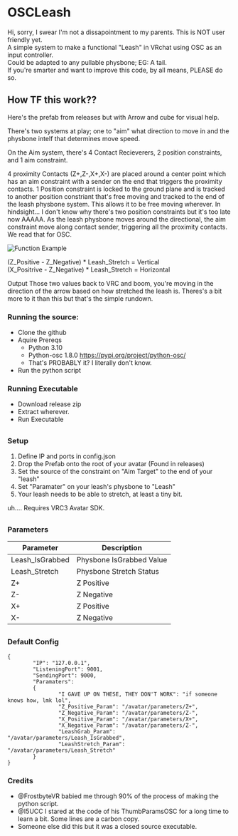 # OSCLeash

Hi, sorry, I swear I'm not a dissapointment to my parents. This is NOT user friendly yet. <br />
A simple system to make a functional "Leash" in VRchat using OSC as an input controller. <br /> 
Could be adapted to any pullable physbone; EG: A tail. <br />
If you're smarter and want to improve this code, by all means, PLEASE do so. 

## How TF this work??

Here's the prefab from releases but with Arrow and cube for visual help.

There's two systems at play; one to "aim" what direction to move in and the physbone intelf that determines move speed.

On the Aim system, there's 4 Contact Recieverers, 2 position constraints, and 1 aim constraint.

4 proximity Contacts (Z+,Z-,X+,X-) are placed around a center point which has an aim constraint with a sender on the end that triggers the proximity contacts. 
1 Position constraint is locked to the ground plane and is tracked to another position constriant that's free moving and tracked to the end of the leash physbone system. This allows it to be free moving wherever. In hindsight... I don't know why there's two position constraints but it's too late now AAAAA. As the leash physbone moves around the directional, the aim constraint move along contact sender, triggering all the proximity contacts. We read that for OSC.

![Function Example](https://cdn.discordapp.com/attachments/606734710328000532/1011420984303165500/Example_Gif.gif)

(Z_Positive - Z_Negative) * Leash_Stretch = Vertical  <br />
(X_Positrive - Z_Negative) * Leash_Stretch = Horizontal

Output Those two values back to VRC and boom, you're moving in the direction of the arrow based on how stretched the leash is. Theres's a bit more to it than this but that's the simple rundown.

### Running the source:
- Clone the github
- Aquire Prereqs
  - Python 3.10
  - Python-osc 1.8.0 https://pypi.org/project/python-osc/
  - That's PROBABLY it? I literally don't know.
- Run the python script

### Running Executable
- Download release zip
- Extract wherever.
- Run Executable

##

### Setup
1. Define IP and ports in config.json
3. Drop the Prefab onto the root of your avatar (Found in releases)
4. Set the source of the constraint on "Aim Target" to the end of your "leash"
5. Set "Paramater" on your leash's physbone to "Leash" 
6. Your leash needs to be able to stretch, at least a tiny bit.

uh....
Requires VRC3 Avatar SDK.

##

### Parameters

| Parameter | Description |
| --- | --- |
|Leash_IsGrabbed | Physbone IsGrabbed Value
|Leash_Stretch | Physbone Stretch Status
| Z+ | Z Positive |
| Z- | Z Negative |
| X+ | Z Positive |
| X- | Z Negative |

##

### Default Config

```
{
        "IP": "127.0.0.1",
        "ListeningPort": 9001,
        "SendingPort": 9000,
        "Paramaters":
        {
                "I GAVE UP ON THESE, THEY DON'T WORK": "if someone knows how, lmk lol",
                "Z_Positive_Param": "/avatar/parameters/Z+",
                "Z_Negative_Param": "/avatar/parameters/Z-",
                "X_Positive_Param": "/avatar/parameters/X+",
                "X_Negative_Param": "/avatar/parameters/Z-",
                "LeashGrab_Param": "/avatar/parameters/Leash_IsGrabbed",
                "LeashStretch_Param": "/avatar/parameters/Leash_Stretch"
        }
}
```

### Credits

- @FrostbyteVR babied me through 90% of the process of making the python script.
- @I5UCC I stared at the code of his ThumbParamsOSC for a long time to learn a bit. Some lines are a carbon copy.
- Someone else did this but it was a closed source executable.
